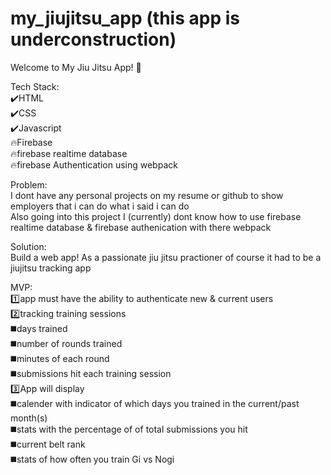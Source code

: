 # my_jiujitsu_app (this app is underconstruction)
Welcome to My Jiu Jitsu App! 🥋<br> 

Tech Stack:<br>
  ✔️HTML<br>
  ✔️CSS<br>
  ✔️Javascript<br>
  🔥Firebase<br>
    🔥firebase realtime database<br>
    🔥firebase Authentication using webpack <br>

Problem:<br>
I dont have any personal projects on my resume or github to show employers that i can do what i said i can do<br>
Also going into this project I (currently) dont know how to use firebase realtime database & firebase authenication with there webpack<br>

Solution:<br>
Build a web app! As a passionate jiu jitsu practioner of course it had to be a jiujitsu tracking app<br>

MVP:<br>
1️⃣app must have the ability to authenticate new & current users<br>
2️⃣tracking training sessions <br>
  ◼️days trained<br>
  ◼️number of rounds trained<br>
  ◼️minutes of each round<br>
  ◼️submissions hit each training session<br>
3️⃣App will display<br>
  ◼️calender with indicator of which days you trained in the current/past month(s)<br>
  ◼️stats with the percentage of of total submissions you hit<br>
  ◼️current belt rank<br>
  ◼️stats of how often you train Gi vs Nogi<br>
  

